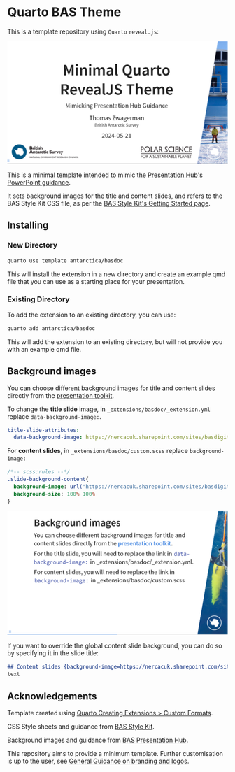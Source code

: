# Quarto BAS Theme

This is a template repository using `Quarto` `reveal.js`:

![](images/title-slide.png)

This is a minimal template intended to mimic the [Presentation Hub's PowerPoint guidance](https://nercacuk.sharepoint.com/sites/BASDigitalwmod-Communications/sitePages/PowerPointPresentationsToolkit.aspx).

It sets background images for the title and content slides, and refers to the BAS Style Kit CSS file, as per the [BAS Style Kit's Getting Started page](https://style-kit.web.bas.ac.uk/start/introduction/).

## Installing
### New Directory
``` bash
quarto use template antarctica/basdoc
```
This will install the extension in a new directory and create an example qmd file that you can use as a starting place for your presentation.

### Existing Directory
To add the extension to an existing directory, you can use:
``` bash
quarto add antarctica/basdoc
```
This will add the extension to an existing directory, but will not provide you with an example qmd file.

## Background images

You can choose different background images for title and content slides directly from the [presentation toolkit](https://nercacuk.sharepoint.com/sites/BASDigitalwmod-Communications/sitePages/PowerPointPresentationsToolkit.aspx).

To change the **title slide** image, in `_extensions/basdoc/_extension.yml` replace `data-background-image:`.

``` yaml
title-slide-attributes: 
  data-background-image: https://nercacuk.sharepoint.com/sites/basdigitalwmod-communications/creative%20services%20assets/ppt_title_halley.jpg
```

For **content slides**, in `_extensions/basdoc/custom.scss` replace `background-image:`

``` sass
/*-- scss:rules --*/
.slide-background-content{
  background-image: url("https://nercacuk.sharepoint.com/sites/basdigitalwmod-communications/creative%20services%20assets/ppt_page_glider01.jpg");
  background-size: 100% 100%
}
```

![](images/content-slide.png)

If you want to override the global content slide background, you can do so by specifying it in the slide title:

```md
## Content slides {background-image=https://nercacuk.sharepoint.com/sites/basdigitalwmod-communications/creative%20services%20assets/ppt_page_adelie01.jpg}
text
```

## Acknowledgements

Template created using [Quarto Creating Extensions \> Custom Formats](https://quarto.org/docs/extensions/formats.html#quick-start).

CSS Style sheets and guidance from [BAS Style Kit](https://style-kit.web.bas.ac.uk/).

Background images and guidance from [BAS Presentation Hub](https://nercacuk.sharepoint.com/sites/BASDigitalwmod-Communications/sitePages/presentation-hub.aspx).

This repository aims to provide a minimum template. Further customisation is up to the user, see [General Guidance on branding and logos](https://nercacuk.sharepoint.com/sites/BASDigitalwmod-Communications/sitePages/BrandingandLogos.aspx).
